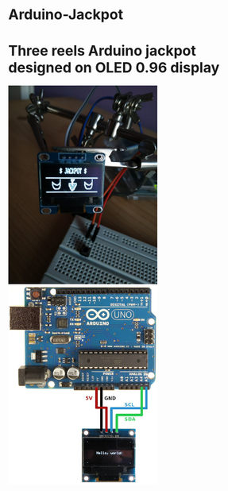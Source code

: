 # Arduino-Jackpot
<h1>Three reels Arduino jackpot designed on OLED 0.96 display</h1>
<img src="https://github.com/Adam-Koz/Arduino-Jackpot/blob/main/img/JackpotIMG.jpg" width="300" height="400" />
<img src="https://github.com/Adam-Koz/Arduino-Jackpot/blob/main/img/arduino-oled-connection.jpg" width="300" height="400" />
